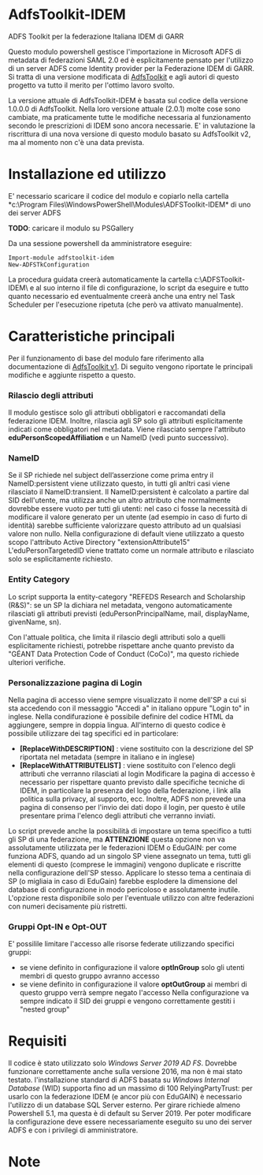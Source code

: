 # AdfsToolkit-IDEM

ADFS Toolkit per la federazione Italiana IDEM di GARR 

Questo modulo powershell gestisce l'importazione in Microsoft ADFS di metadata di federazioni SAML 2.0 ed è esplicitamente pensato per l'utilizzo di un server ADFS come Identity provider per la Federazione IDEM di GARR.
Si tratta di una versione modificata di [AdfsToolkit](https://github.com/fedtools/adfstoolkit) e agli autori di questo progetto va tutto il merito per l'ottimo lavoro svolto.

La versione attuale di AdfsToolkit-IDEM è basata sul codice della versione 1.0.0.0 di AdfsToolkit. Nella loro versione attuale (2.0.1) molte cose sono cambiate, ma praticamente tutte le modifiche necessaria al funzionamento secondo le prescrizioni di IDEM sono ancora necessarie.
E' in valutazione la riscrittura di una nova versione di questo modulo basato su AdfsToolkit v2, ma al momento non c'è una data prevista.

# Installazione ed utilizzo
E' necessario scaricare il codice del modulo e copiarlo nella cartella *c:\Program Files\WindowsPowerShell\Modules\ADFSToolkit-IDEM\* di uno dei server ADFS 

**TODO**: caricare il modulo su PSGallery

Da una sessione powershell da amministratore eseguire:
```
Import-module adfstoolkit-idem 
New-ADFSTkConfiguration
```
La procedura guidata creerà automaticamente la cartella c:\ADFSToolkit-IDEM\ e al suo interno il file di configurazione, lo script da eseguire e tutto quanto necessario ed eventualmente creerà anche una entry nel Task Scheduler per l'esecuzione ripetuta (che però va attivato manualmente).

# Caratteristiche principali
Per il funzionamento di base del modulo fare riferimento alla documentazione di [AdfsToolkit v1](https://github.com/fedtools/adfstoolkit/tree/ADFSToolkit-1.0.0.0). Di seguito vengono riportate le principali modifiche e aggiunte rispetto a questo.

### Rilascio degli attributi
Il modulo gestisce solo gli attributi obbligatori e raccomandati della federazione IDEM. Inoltre, rilascia agli SP solo gli attributi esplicitamente indicati come obbligatori nel metadata.
Viene rilasciato sempre l'attributo **eduPersonScopedAffiliation** e un NameID (vedi punto successivo).

### NameID 
Se il SP richiede nel subject dell’asserzione come prima entry il NameID:persistent viene utilizzato questo, in tutti gli anltri casi viene rilasciato il NameID:transient.
Il NameID:persistent è calcolato a partire dal SID dell'utente, ma utilizza anche un altro attributo che normalmente dovrebbe essere vuoto per tutti gli utenti: nel caso ci fosse la necessità di modificare il valore generato per un utente (ad esempio in caso di furto di identità) sarebbe sufficiente valorizzare questo attributo ad un qualsiasi valore non nullo.
Nella configurazione di default viene utilizzato a questo scopo l'attributo Active Directory "extensionAttribute15"
L'eduPersonTargetedID viene trattato come un normale attributo e rilasciato solo se esplicitamente richiesto.

### Entity Category
Lo script supporta la entity-category "REFEDS Research and Scholarship (R&S)": se un SP la dichiara nel metadata, vengono automaticamente rilasciati gli attributi previsti (eduPersonPrincipalName, mail, displayName, givenName, sn).

Con l'attuale politica, che limita il rilascio degli attributi solo a quelli esplicitamente richiesti, potrebbe rispettare anche quanto previsto da "GÉANT Data Protection Code of Conduct (CoCo)", ma questo richiede ulteriori verifiche.

### Personalizzazione pagina di Login
Nella pagina di accesso viene sempre visualizzato il nome dell'SP a cui si sta accedendo con il messaggio "Accedi a" in italiano oppure "Login to" in inglese.
Nella condifurazione è possibile definire del codice HTML da aggiungere, sempre in doppia lingua. All'interno di questo codice è possibile utilizzare dei tag specifici ed in particolare:
* **[ReplaceWithDESCRIPTION]** : viene sostituito con la descrizione del SP riportata nel metadata (sempre in italiano e in inglese)
* **[ReplaceWithATTRIBUTELIST]** : viene sostituito con l'elenco degli attributi che verranno rilasciati al login
Modificare la pagina di accesso è necessario per rispettare quanto previsto dalle specifiche tecniche di IDEM, in particolare la presenza del logo della federazione, i link alla politica sulla privacy, al supporto, ecc.
Inoltre, ADFS non prevede una pagina di consenso per l'invio dei dati dopo il login, per questo è utile presentare prima l'elenco degli attributi che verranno inviati.

Lo script prevede anche la possibilità di impostare un tema specifico a tutti gli SP di una federazione, ma **ATTENZIONE** questa opzione non va assolutamente utilizzata per le federazioni IDEM o EduGAIN: per come funziona ADFS, quando ad un singolo SP viene assegnato un tema, tutti gli elementi di questo (comprese le immagini) vengono duplicate e riscritte nella configurazione dell'SP stesso. Applicare lo stesso tema a centinaia di SP (o migliaia in caso di EduGain) farebbe esplodere la dimensione del database di configurazione in modo pericoloso e assolutamente inutile.
L'opzione resta disponibile solo per l'eventuale utilizzo con altre federazioni con numeri decisamente più ristretti.

### Gruppi Opt-IN e Opt-OUT
E' possilile limitare l'accesso alle risorse federate utilizzando specifici gruppi:
* se viene definito in configurazione il valore **optInGroup** solo gli utenti membri di questo gruppo avranno accesso
* se viene definito in configurazione il valore **optOutGroup** ai membri di questo gruppo verrà sempre negato l'accesso
Nella configurazione va sempre indicato il SID dei gruppi e vengono correttamente gestiti i "nested group"
 

# Requisiti
Il codice è stato utilizzato solo *Windows Server 2019 AD FS*. Dovrebbe funzionare correttamente anche sulla versione 2016, ma non è mai stato testato.
l'installazione standard di ADFS basata su *Windows Internal Database* (WID) supporta fino ad un massimo di 100 RelyingPartyTrust: per usarlo con la federazione IDEM (e ancor più con EduGAIN) è necessario l'utilizzo di un database SQL Server esterno.
Per girare richiede almeno Powershell 5.1, ma questa è di default su Server 2019.
Per poter modificare la configurazione deve essere necessariamente eseguito su uno dei server ADFS e con i privilegi di amministratore.

# Note
